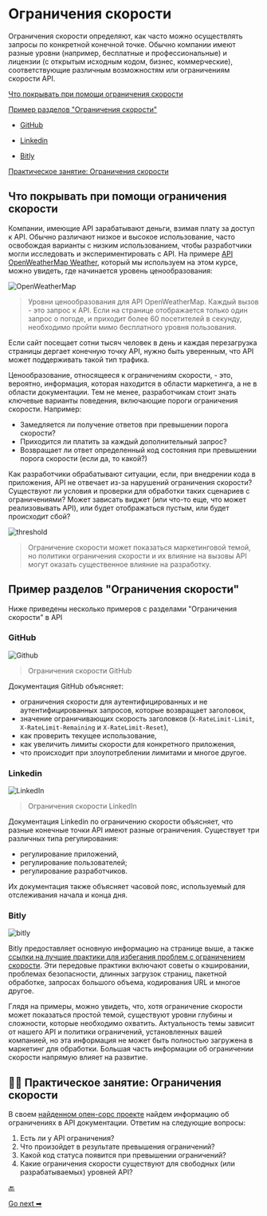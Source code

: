 # Ограничения скорости

Ограничения скорости определяют, как часто можно осуществлять запросы по конкретной конечной точке. Обычно компании имеют разные уровни (например, бесплатные и профессиональные) и лицензии (с открытым исходным кодом, бизнес, коммерческие), соответствующие различным возможностям или ограничениям скорости API.

[Что покрывать при помощи ограничения скорости](#cover)

[Пример разделов "Ограничения скорости"](#examples)

- [GitHub](#github)

- [Linkedin](#linkedin)

- [Bitly](#bitly)

[Практическое занятие: Ограничения скорости](#activity)

<a name="cover"></a>
## Что покрывать при помощи ограничения скорости

Компании, имеющие API зарабатывают деньги, взимая плату за доступ к API. Обычно различают низкое и высокое использование, часто освобождая варианты с низким использованием, чтобы разработчики могли исследовать и экспериментировать с API. На примере [API OpenWeatherMap Weather](https://openweathermap.org/price), который мы используем на этом курсе, можно увидеть, где начинается уровень ценообразования:

![OpenWeatherMap](img/29.png)
> Уровни ценообразования для API OpenWeatherMap. Каждый вызов - это запрос к API. Если на странице отображается только один запрос о погоде, и приходит более 60 посетителей в секунду, необходимо пройти мимо бесплатного уровня пользования.

Если сайт посещает сотни тысяч человек в день и каждая перезагрузка страницы дергает конечную точку API, нужно быть уверенным, что API может поддерживать такой тип трафика.

Ценообразование, относящееся к ограничениям скорости, - это, вероятно, информация, которая находится в области маркетинга, а не в области документации. Тем не менее, разработчикам стоит знать ключевые варианты поведения, включающие пороги ограничения скорости. Например:

- Замедляется ли получение ответов при превышении порога скорости?
- Приходится ли платить за каждый дополнительный запрос?
- Возвращает ли ответ определенный код состояния при превышении порога скорости (если да, то какой?)


Как разработчики обрабатывают ситуации, если, при внедрении кода в приложения, API не отвечает из-за нарушений ограничения скорости? Существуют ли условия и проверки для обработки таких сценариев с ограничениями? Может зависать виджет (или что-то еще, что может реализовывать API), или будет отображаться пустым, или будет происходит сбой?

![threshold](img/30.jpg)
> Ограничение скорости может показаться маркетинговой темой, но политики ограничения скорости и их влияние на вызовы API могут оказать существенное влияние на разработку.

<a name="examples"></a>
## Пример разделов "Ограничения скорости"

Ниже приведены несколько примеров с разделами "Ограничения скорости" в API

<a name="github"></a>
### GitHub

![Github](img/31.png)
> Ограничения скорости GitHub

Документация GitHub объясняет:

- ограничения скорости для аутентифицированных и не аутентифицированных запросов, которые возвращает заголовок,
- значение ограничивающих скорость заголовков (`X-RateLimit-Limit`, `X-RateLimit-Remaining` и `X-RateLimit-Reset`),
- как проверить текущее использование,
- как увеличить лимиты скорости для конкретного приложения,
- что происходит при злоупотреблении лимитами и многое другое.

<a name="linkedin"></a>
### Linkedin

![LinkedIn](img/32.png)
> Ограничения скорости LinkedIn

Документация Linkedin по ограничению скорости объясняет, что разные конечные точки API имеют разные ограничения. Существует три различных типа регулирования:

- регулирование приложений,
- регулирование пользователей;
- регулирование разработчиков.

Их документация также объясняет часовой пояс, используемый для отслеживания начала и конца дня.

<a name="bitly"></a>
### Bitly

![bitly](img/33.png)

Bitly предоставляет основную информацию на странице выше, а также [ссылки на лучшие практики для избегания проблем с ограничением скорости](https://dev.bitly.com/best_practices.html). Эти передовые практики включают советы о кэшировании, проблемах безопасности, длинных загрузок страниц, пакетной обработке, запросах большого объема, кодирования URL и многое другое.

Глядя на примеры, можно увидеть, что, хотя ограничение скорости может показаться простой темой, существуют уровни глубины и сложности, которые необходимо охватить. Актуальность темы зависит от нашего API и политики ограничений, установленных вашей компанией, но эта информация не может быть полностью загружена в маркетинг для обработки. Большая часть информации об ограничении скорости напрямую влияет на развитие.

<a name="activity"></a>
## 👨‍💻 Практическое занятие: Ограничения скорости

В своем [найденном опен-сорс проекте](../documenting-api-endpoints/find-open-source-project.md) найдем информацию об ограничениях в API документации. Ответим на следующие вопросы:

1. Есть ли у API ограничения?
2. Что произойдет в результате превышения ограничений?
3. Какой код статуса появится при превышении ограничений?
4. Какие ограничения скорости существуют для свободных (или разрабатываемых) уровней API?

[🔙](status-error-codes.md)

[Go next ➡](code-samples.md)
